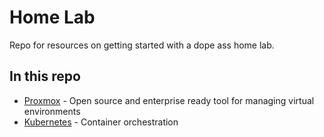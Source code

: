 # Home Lab

Repo for resources on getting started with a dope ass home lab.

## In this repo

- [Proxmox](proxmox_ve/README.md) - Open source and enterprise ready tool for managing virtual environments
- [Kubernetes](kubernetes/README.md) - Container orchestration
